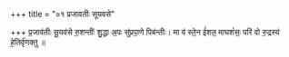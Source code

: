 +++
title = "०१ प्रजावतीः सूयवसे"

+++
प्र॒जाव॑तीः सू॒यव॑से रु॒शन्तीः॑ शु॒द्धा अ॒पः सु॑प्रपा॒णे पिब॑न्तीः। मा व॑ स्ते॒न ई॑शत॒ माघशं॑सः॒ परि॑ वो रु॒द्रस्य॑ हे॒तिर्वृ॑णक्तु ॥